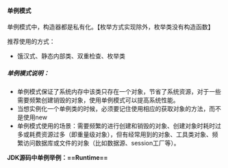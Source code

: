 #### 单例模式

单例模式中，构造器都是私有化。【枚举方式实现除外，枚举类没有构造函数】

推荐使用的方式：

- 饿汉式、静态内部类、双重检查、枚举类



##### 单例模式说明：

- 单例模式保证了系统内存中该类只存在一个对象，节省了系统资源，对于一些需要频繁创建销毁的对象，使用单例模式可以提高系统性能。
- 当想实例化一个单例类的时候，必须要记住使用相应的获取对象的方法，而不是使用new
- 单例模式使用的场景：需要频繁的进行创建和销毁的对象、创建对象时耗时过多或耗费资源过多（即重量级对象），但有经常用到的对象、工具类对象、频繁访问数据库或文件的对象（比如数据源、session工厂等）。



**JDK源码中单例举例：==Runtime==**

